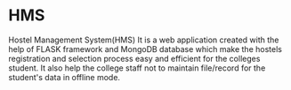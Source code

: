 # HMS
Hostel Management System(HMS)
It is a web application created with the help of FLASK framework and MongoDB database which make the hostels registration and selection process easy and efficient for the colleges student.
It also help the college staff not to maintain file/record for the student's data in offline mode.

